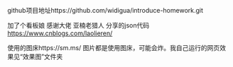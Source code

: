 github项目地址https://github.com/widigua/introduce-homework.git

加了个看板娘
感谢大佬 亚楠老猎人
分享的json代码
https://www.cnblogs.com/laolieren/

使用的图床https://sm.ms/
图片都是使用图床，可能会炸。我自己运行的网页效果见“效果图”文件夹
